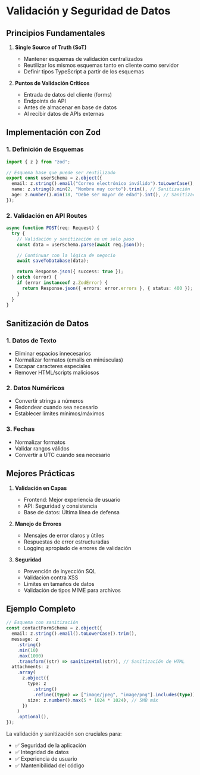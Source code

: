 # Validación y Seguridad de Datos

## Principios Fundamentales

1. **Single Source of Truth (SoT)**

   - Mantener esquemas de validación centralizados
   - Reutilizar los mismos esquemas tanto en cliente como servidor
   - Definir tipos TypeScript a partir de los esquemas

2. **Puntos de Validación Críticos**
   - Entrada de datos del cliente (forms)
   - Endpoints de API
   - Antes de almacenar en base de datos
   - Al recibir datos de APIs externas

## Implementación con Zod

### 1. Definición de Esquemas

```typescript
import { z } from "zod";

// Esquema base que puede ser reutilizado
export const userSchema = z.object({
  email: z.string().email("Correo electrónico inválido").toLowerCase(), // Sanitización
  name: z.string().min(2, "Nombre muy corto").trim(), // Sanitización
  age: z.number().min(18, "Debe ser mayor de edad").int(), // Sanitización
});
```

### 2. Validación en API Routes

```typescript
async function POST(req: Request) {
  try {
    // Validación y sanitización en un solo paso
    const data = userSchema.parse(await req.json());

    // Continuar con la lógica de negocio
    await saveToDatabase(data);

    return Response.json({ success: true });
  } catch (error) {
    if (error instanceof z.ZodError) {
      return Response.json({ errors: error.errors }, { status: 400 });
    }
  }
}
```

## Sanitización de Datos

### 1. Datos de Texto

- Eliminar espacios innecesarios
- Normalizar formatos (emails en minúsculas)
- Escapar caracteres especiales
- Remover HTML/scripts maliciosos

### 2. Datos Numéricos

- Convertir strings a números
- Redondear cuando sea necesario
- Establecer límites mínimos/máximos

### 3. Fechas

- Normalizar formatos
- Validar rangos válidos
- Convertir a UTC cuando sea necesario

## Mejores Prácticas

1. **Validación en Capas**

   - Frontend: Mejor experiencia de usuario
   - API: Seguridad y consistencia
   - Base de datos: Última línea de defensa

2. **Manejo de Errores**

   - Mensajes de error claros y útiles
   - Respuestas de error estructuradas
   - Logging apropiado de errores de validación

3. **Seguridad**
   - Prevención de inyección SQL
   - Validación contra XSS
   - Límites en tamaños de datos
   - Validación de tipos MIME para archivos

## Ejemplo Completo

```typescript
// Esquema con sanitización
const contactFormSchema = z.object({
  email: z.string().email().toLowerCase().trim(),
  message: z
    .string()
    .min(10)
    .max(1000)
    .transform((str) => sanitizeHtml(str)), // Sanitización de HTML
  attachments: z
    .array(
      z.object({
        type: z
          .string()
          .refine((type) => ["image/jpeg", "image/png"].includes(type)),
        size: z.number().max(5 * 1024 * 1024), // 5MB máx
      })
    )
    .optional(),
});
```

La validación y sanitización son cruciales para:

- ✅ Seguridad de la aplicación
- ✅ Integridad de datos
- ✅ Experiencia de usuario
- ✅ Mantenibilidad del código
